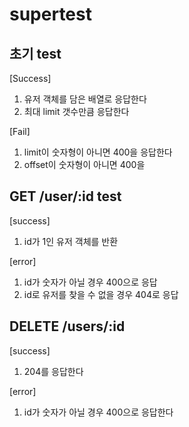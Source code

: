 # supertest

## 초기 test
[Success]

1. 유저 객체를 담은 배열로 응답한다
2. 최대 limit 갯수만큼 응답한다

[Fail]

1. limit이 숫자형이 아니면 400을 응답한다
2. offset이 숫자형이 아니면 400을

 ## GET /user/:id test

[success]
1.  id가 1인 유저 객체를 반환

[error]
1. id가 숫자가 아닐 경우 400으로 응답
2. id로 유저를 찾을 수 없을 경우 404로 응답

## DELETE /users/:id

[success]
1. 204를 응답한다

[error]
1. id가 숫자가 아닐 경우 400으로 응답한다